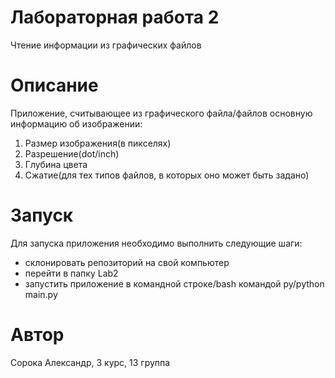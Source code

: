 # Лабораторная работа 2
Чтение информации из графических файлов
# Описание
Приложение, считывающее из графического файла/файлов основную информацию об изображении:

1. Размер изображения(в пикселях) 
2. Разрешение(dot/inch)
3. Глубина цвета
4. Сжатие(для тех типов файлов, в которых оно может быть задано)
# Запуск
Для запуска приложения необходимо выполнить следующие шаги:
- склонировать репозиторий на свой компьютер
- перейти в папку Lab2
- запустить приложение в командной строке/bash командой py/python main.py
# Автор
Сорока Александр, 3 курс, 13 группа
